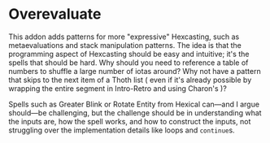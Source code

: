 # Overevaluate

This addon adds patterns for more "expressive" Hexcasting, such as metaevaluations and stack manipulation patterns. The idea is that the programming aspect of Hexcasting should be easy and intuitive; it's the spells that should be hard. Why should you need to reference a table of numbers to shuffle a large number of iotas around? Why not have a pattern that skips to the next item of a Thoth list ( even if it's already possible by wrapping the entire segment in Intro-Retro and using Charon's )?

Spells such as Greater Blink or Rotate Entity from Hexical can—and I argue should—be challenging, but the challenge should be in understanding what the inputs are, how the spell works, and how to construct the inputs, not struggling over the implementation details like loops and `continue`s.